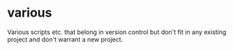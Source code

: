 # various

Various scripts etc. that belong in version control but don't fit in any existing project and don't warrant a new project.